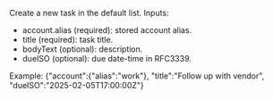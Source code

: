 Create a new task in the default list.
Inputs:
- account.alias (required): stored account alias.
- title (required): task title.
- bodyText (optional): description.
- dueISO (optional): due date-time in RFC3339.

Example:
{"account":{"alias":"work"}, "title":"Follow up with vendor", "dueISO":"2025-02-05T17:00:00Z"}
